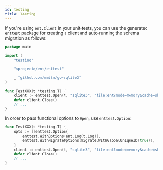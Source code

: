 ```yaml
---
id: testing
title: Testing
---
```


If you're using `ent.Client` in your unit-tests, you can use the generated `enttest`
package for creating a client and auto-running the schema migration as follows:

```go
package main

import (
	"testing"

	"<project>/ent/enttest"

	_ "github.com/mattn/go-sqlite3"
)

func TestXXX(t *testing.T) {
	client := enttest.Open(t, "sqlite3", "file:ent?mode=memory&cache=shared&_fk=1")
	defer client.Close()
    // ...
}
```

In order to pass functional options to `Open`, use `enttest.Option`:

```go
func TestXXX(t *testing.T) {
    opts := []enttest.Option{
    	enttest.WithOptions(ent.Log(t.Log)),
        enttest.WithMigrateOptions(migrate.WithGlobalUniqueID(true)),
    }
	client := enttest.Open(t, "sqlite3", "file:ent?mode=memory&cache=shared&_fk=1", opts...)
	defer client.Close()
    // ...
}
```